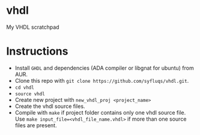 # vhdl

My VHDL scratchpad

# Instructions

- Install ```GHDL``` and dependencies (ADA compiler or libgnat for ubuntu) from AUR.
- Clone this repo with ```git clone https://github.com/syfluqs/vhdl.git```.
- ```cd vhdl```
- ```source vhdl```
- Create new project with ```new_vhdl_proj <project_name>```
- Create the vhdl source files.
- Compile with ```make``` if project folder contains only one vhdl source file. Use ```make input_file=<vhdl_file_name.vhdl>``` if more than one source files are present.
